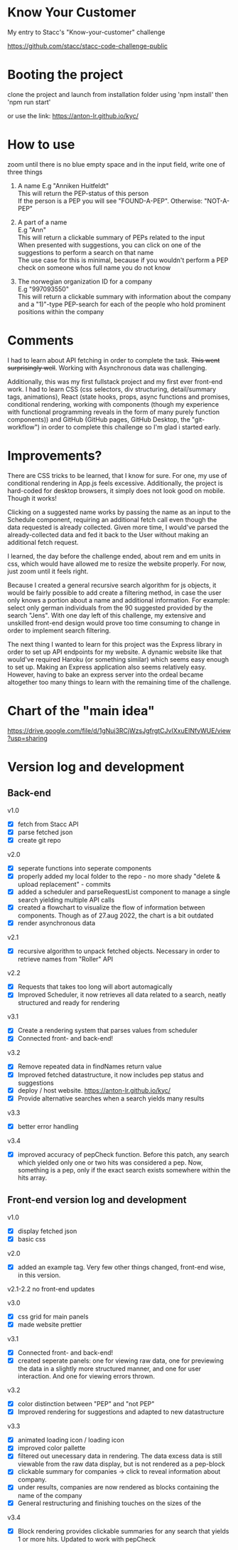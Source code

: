 # Know Your Customer
My entry to Stacc's "Know-your-customer" challenge

https://github.com/stacc/stacc-code-challenge-public


# Booting the project
clone the project and launch from installation folder using 'npm install' then 'npm run start'

or use the link: https://anton-lr.github.io/kyc/ 


# How to use
zoom until there is no blue empty space and
in the input field, write one of three things<br />
1) A name 
E.g "Anniken Huitfeldt" <br />
This will return the PEP-status of this person <br />
If the person is a PEP you will see "FOUND-A-PEP". Otherwise: "NOT-A-PEP" <br />

4) A part of a name <br />
E.g "Ann" <br />
This will return a clickable summary of PEPs related to the input <br />
When presented with suggestions, you can click on one of the suggestions to perform a search on that name  <br />
The use case for this is minimal, because if you wouldn't perform a PEP check on someone whos full name you do not know

6) The norwegian organization ID for a company <br />
E.g "997093550" <br />
This will return a clickable summary with information about the company <br />
and a "1)"-type PEP-search for each of the people who hold prominent positions within the company <br />



# Comments
I had to learn about API fetching in order to complete the task. ~~This went surprisingly well~~. Working with Asynchronous data was challenging. 

Additionally, this was my first fullstack project and my first ever front-end work. I had to learn CSS (css selectors, div structuring, detail/summary tags, animations), React (state hooks, props, async functions and promises, conditional rendering, working with components (though my experience with functional programming reveals in the form of many purely function components)) and GitHub (GitHub pages, GitHub Desktop, the "git-workflow") in order to complete this challenge so I'm glad i started early. 


# Improvements?
There are CSS tricks to be learned, that I know for sure. For one, my use of conditional rendering in App.js feels excessive. Additionally, the project is hard-coded for desktop browsers, it simply does not look good on mobile. Though it works!

Clicking on a suggested name works by passing the name as an input to the Schedule component, requiring an additional fetch call even though the data requested is already collected. Given more time, I would've parsed the already-collected data and fed it back to the User without making an additional fetch request.

I learned, the day before the challenge ended, about rem and em units in css, which would have allowed me to resize the website properly. For now, just zoom until it feels right. 

Because I created a general recursive search algorithm for js objects, it would be fairly possible to add create a filtering method, in case the user only knows a portion about a name and additional information. For example: select only german individuals from the 90 suggested provided by the search "Jens". With one day left of this challenge, my extensive and unskilled front-end design would prove too time consuming to change in order to implement search filtering.

The next thing I wanted to learn for this project was the Express library in order to set up API endpoints for my website. A dynamic website like that would've required Haroku (or something similar) which seems easy enough to set up. Making an Express application also seems relatively easy. However, having to bake an express server into the ordeal became altogether too many things to learn with the remaining time of the challenge. 


# Chart of the "main idea"
https://drive.google.com/file/d/1gNuj3RCjWzsJgfrgtCJvIXxuEINfyWUE/view?usp=sharing



# Version log and development
## Back-end 
v1.0
- [X] fetch from Stacc API
- [X] parse fetched json
- [X] create git repo

v2.0
- [x] seperate functions into seperate components
- [x] properly added my local folder to the repo - no more shady "delete & upload replacement" - commits
- [x] added a scheduler and parseRequestList component to manage a single search yielding multiple API calls
- [x] created a flowchart to visualize the flow of information between components. Though as of 27.aug 2022, the chart is a bit outdated
- [x] render asynchronous data

v2.1
- [X] recursive algorithm to unpack fetched objects. Necessary in order to retrieve names from "Roller" API

v2.2
- [X] Requests that takes too long will abort automagically
- [X] Improved Scheduler, it now retrieves all data related to a search, neatly structured and ready for rendering

v3.1
- [X] Create a rendering system that parses values from scheduler
- [X] Connected front- and back-end!

v3.2
- [X] Remove repeated data in findNames return value
- [X] Improved fetched datastructure, it now includes pep status and suggestions
- [X] deploy / host website. https://anton-lr.github.io/kyc/ 
- [X] Provide alternative searches when a search yields many results

v3.3
- [X] better error handling

v3.4
- [X] improved accuracy of pepCheck function. Before this patch, any search which yielded only one or two hits was considered a pep. Now, something is a pep, only if the exact search exists somewhere within the hits array.


## Front-end version log and development
v1.0
- [X] display fetched json
- [X] basic css

v2.0
- [x] added an example tag. Very few other things changed, front-end wise, in this version.

v2.1-2.2
no front-end updates

v3.0
- [X] css grid for main panels
- [X] made website prettier

v3.1
- [X] Connected front- and back-end!
- [X] created seperate panels: one for viewing raw data, one for previewing the data in a slightly more structured manner, and one for user interaction. And one for viewing errors thrown. 

v3.2
- [X] color distinction between "PEP" and "not PEP"
- [X] Improved rendering for suggestions and adapted to new datastructure

v3.3
- [X] animated loading icon / loading icon
- [X] improved color pallette
- [X] filtered out unecessary data in rendering. The data excess data is still viewable from the raw data display, but is not rendered as a pep-block
- [X] clickable summary for companies -> click to reveal information about company. 
- [X] under results, companies are now rendered as blocks containing the name of the company
- [X] General restructuring and finishing touches on the sizes of the 

v3.4
- [X] Block rendering provides clickable summaries for any search that yields 1 or more hits. Updated to work with pepCheck

